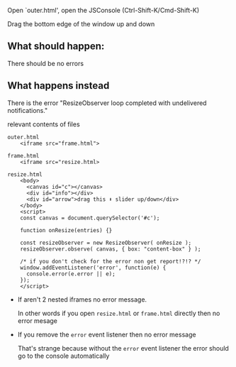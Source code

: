 Open `outer.html', open the JSConsole (Ctrl-Shift-K/Cmd-Shift-K)

Drag the bottom edge of the window up and down

## What should happen:

There should be no errors


## What happens instead

There is the error "ResizeObserver loop completed with undelivered notifications."




relevant contents of files

```
outer.html
    <iframe src="frame.html">

frame.html
    <iframe src="resize.html>

resize.html
    <body>
      <canvas id="c"></canvas>
      <div id="info"></div>
      <div id="arrow">drag this ⬇ slider up/down</div>
    </body>
    <script>
    const canvas = document.querySelector('#c');

    function onResize(entries) {}

    const resizeObserver = new ResizeObserver( onResize );
    resizeObserver.observe( canvas, { box: "content-box" } );

    /* if you don't check for the error non get report!?!? */
    window.addEventListener('error', function(e) {
      console.error(e.error || e);
    });
    </script>
```

*  If aren't 2 nested iframes no error message. 

   In other words if you open `resize.html` or `frame.html` directly then no error mesage

*  If you remove the `error` event listener then no error message

   That's strange because without the `error` event listener the error should go to the console automatically


